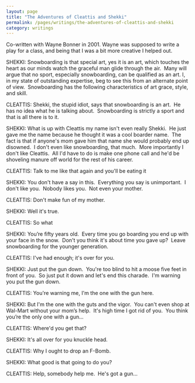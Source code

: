 ```yaml
---
layout: page
title: "The Adventures of Cleattis and Shekki"
permalink: /pages/writings/the-adventures-of-cleattis-and-shekki
category: writings
---
```

<!-- wp:paragraph {"textColor":"very-dark-gray","backgroundColor":"very-light-gray","fontSize":"small"} -->
<p class="has-text-color has-background has-small-font-size has-very-dark-gray-color has-very-light-gray-background-color">Co-written with Wayne Bonner in 2001. Wayne was supposed to write a play for a class, and being that I was a bit more creative I helped out.</p>
<!-- /wp:paragraph -->

<!-- wp:paragraph -->
<p>SHEKKI: Snowboarding is that special art, yes it is an art, which touches the heart as our minds watch the graceful man glide through the air.  Many will argue that no sport, especially snowboarding, can be qualified as an art. I, in my state of outstanding expertise, beg to see this from an alternate point of view.  Snowboarding has the following characteristics of art grace, style, and skill.</p>
<!-- /wp:paragraph -->

<!-- wp:paragraph -->
<p>CLEATTIS: Shekki, the stupid idiot, says
that snowboarding is an art.&nbsp; He has no
idea what he is talking about.&nbsp;
Snowboarding is strictly a sport and that is all there is to it.</p>
<!-- /wp:paragraph -->

<!-- wp:paragraph -->
<p>SHEKKI: What is up with Cleattis my name
isn't even really Shekki.&nbsp; He just gave
me the name because he thought it was a cool boarder name.&nbsp; The fact is that if anyone's mom gave him
that name she would probably end up disowned.&nbsp;
I don't even like snowboarding, that much.&nbsp; More importantly I don't like Cleattis.&nbsp; All I'd have to do is make one phone call and
he'd be shoveling manure off world for the rest of his career.</p>
<!-- /wp:paragraph -->

<!-- wp:paragraph -->
<p>CLEATTIS: Talk to me like that again and
you'll be eating it</p>
<!-- /wp:paragraph -->

<!-- wp:paragraph -->
<p>SHEKKI: You don't have a say in this.&nbsp; Everything you say is unimportant.&nbsp; I don't like you.&nbsp; Nobody likes you.&nbsp; Not even your mother.</p>
<!-- /wp:paragraph -->

<!-- wp:paragraph -->
<p>CLEATTIS: Don't make fun of my mother.</p>
<!-- /wp:paragraph -->

<!-- wp:paragraph -->
<p>SHEKKI: Well it's true.</p>
<!-- /wp:paragraph -->

<!-- wp:paragraph -->
<p>CLEATTIS: So what</p>
<!-- /wp:paragraph -->

<!-- wp:paragraph -->
<p>SHEKKI: You’re fifty years old.&nbsp; Every time you go boarding you end up with
your face in the snow.&nbsp; Don't you think
it's about time you gave up?&nbsp; Leave
snowboarding for the younger generation.</p>
<!-- /wp:paragraph -->

<!-- wp:paragraph -->
<p>CLEATTIS: I've had enough; it's over for
you.</p>
<!-- /wp:paragraph -->

<!-- wp:paragraph -->
<p>SHEKKI: Just put the gun down.&nbsp; You're too blind to hit a moose five feet in
front of you.&nbsp; So just put it down and
let's end this charade.&nbsp; I'm warning you
put the gun down.</p>
<!-- /wp:paragraph -->

<!-- wp:paragraph -->
<p>CLEATTIS: You're warning me, I'm the one
with the gun here.</p>
<!-- /wp:paragraph -->

<!-- wp:paragraph -->
<p>SHEKKI: But I'm the one with the guts and
the vigor.&nbsp; You can't even shop at
Wal-Mart without your mom’s help.&nbsp; It's
high time I got rid of you.&nbsp; You think
you’re the only one with a gun...</p>
<!-- /wp:paragraph -->

<!-- wp:paragraph -->
<p>CLEATTIS: Where'd you get that?</p>
<!-- /wp:paragraph -->

<!-- wp:paragraph -->
<p>SHEKKI: It's all over for you knuckle
head.</p>
<!-- /wp:paragraph -->

<!-- wp:paragraph -->
<p>CLEATTIS: Why I ought to drop an F-Bomb.</p>
<!-- /wp:paragraph -->

<!-- wp:paragraph -->
<p>SHEKKI: What good is that going to do you?</p>
<!-- /wp:paragraph -->

<!-- wp:paragraph -->
<p>CLEATTIS: Help, somebody help me.&nbsp; He's got a gun...</p>
<!-- /wp:paragraph -->
